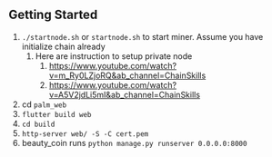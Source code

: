 ## Getting Started

1. `./startnode.sh` or `startnode.sh` to start miner. Assume you have initialize chain already
   1. Here are instruction to setup private node
      1. https://www.youtube.com/watch?v=m_Ry0LZjoRQ&ab_channel=ChainSkills
      2. https://www.youtube.com/watch?v=A5V2jdLi5mI&ab_channel=ChainSkills
2. cd `palm_web`
3. `flutter build web`
4. `cd build`
5. `http-server web/ -S -C cert.pem`
6. beauty_coin runs `python manage.py runserver 0.0.0.0:8000`
